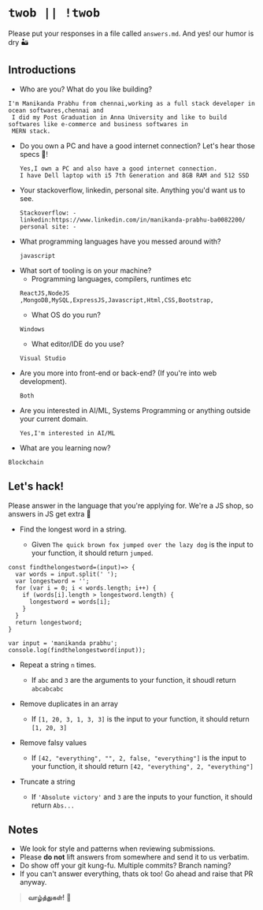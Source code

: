 # `twob || !twob`

Please put your responses in a file
called `answers.md`. And yes! our humor is dry 🏜

## Introductions

- Who are you? What do you like building?

```
I'm Manikanda Prabhu from chennai,working as a full stack developer in ocean softwares,chennai and
 I did my Post Graduation in Anna University and like to build softwares like e-commerce and business softwares in
 MERN stack.

```

- Do you own a PC and have a good internet
  connection? Let's hear those specs 💪!
  ```
  Yes,I own a PC and also have a good internet connection.
  I have Dell laptop with i5 7th Generation and 8GB RAM and 512 SSD
  ```
- Your stackoverflow, linkedin, personal site.
  Anything you'd want us to see.
  ```
  Stackoverflow: -
  linkedin:https://www.linkedin.com/in/manikanda-prabhu-ba0082200/
  personal site: -
  ```
- What programming languages have you messed around with?
  ```
  javascript
  ```
- What sort of tooling is on your machine?
  - Programming languages, compilers, runtimes etc
  ```
  ReactJS,NodeJS ,MongoDB,MySQL,ExpressJS,Javascript,Html,CSS,Bootstrap,
  ```
  - What OS do you run?
  ```
  Windows
  ```
  - What editor/IDE do you use?
  ```
  Visual Studio
  ```
- Are you more into front-end or back-end? (If you're
  into web development).
  ```
  Both
  ```
- Are you interested in AI/ML, Systems Programming
  or anything outside your current domain.
  ```
  Yes,I'm interested in AI/ML
  ```
- What are you learning now?

```
Blockchain
```

## Let's hack!

Please answer in the language that you're
applying for. We're a JS shop, so answers in JS
get extra 🍪

- Find the longest word in a string.

  - Given `The quick brown fox jumped over the lazy dog` is the input to your function, it should return `jumped`.

```
const findthelongestword=(input)=> {
  var words = input.split(' ');
  var longestword = '';
  for (var i = 0; i < words.length; i++) {
    if (words[i].length > longestword.length) {
      longestword = words[i];
    }
  }
  return longestword;
}

var input = 'manikanda prabhu';
console.log(findthelongestword(input));

```

- Repeat a string `n` times.

  - If `abc` and `3` are the arguments to your function, it shoudl return `abcabcabc`

- Remove duplicates in an array

  - If `[1, 20, 3, 1, 3, 3]` is the input to your
    function, it should return `[1, 20, 3]`

- Remove falsy values

  - If `[42, "everything", "", 2, false, "everything"]` is the input to your function, it should return `[42, "everything", 2, "everything"]`

- Truncate a string
  - If `'Absolute victory'` and `3` are the inputs to
    your function, it should return `Abs...`

## Notes

- We look for style and patterns when reviewing submissions.
- Please **do not** lift answers from somewhere and
  send it to us verbatim.
- Do show off your git kung-fu. Multiple commits? Branch naming?
- If you can't answer everything, thats ok too! Go ahead and raise that PR anyway.

> **வாழ்த்துகள்!** 🙏
